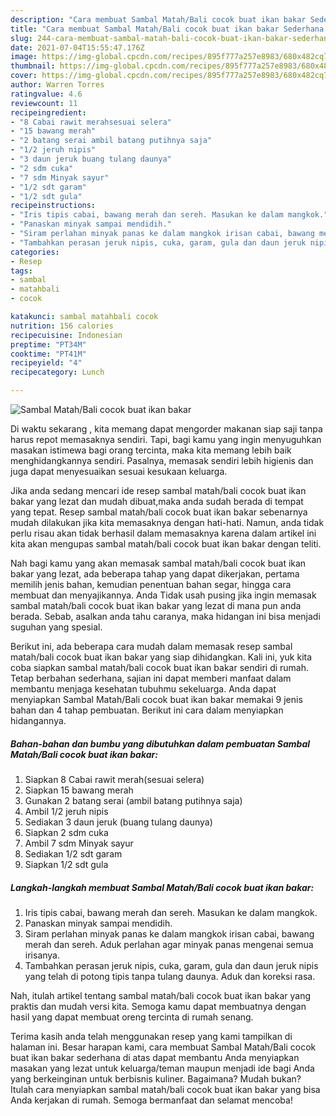 ```yaml
---
description: "Cara membuat Sambal Matah/Bali cocok buat ikan bakar Sederhana Untuk Jualan"
title: "Cara membuat Sambal Matah/Bali cocok buat ikan bakar Sederhana Untuk Jualan"
slug: 244-cara-membuat-sambal-matah-bali-cocok-buat-ikan-bakar-sederhana-untuk-jualan
date: 2021-07-04T15:55:47.176Z
image: https://img-global.cpcdn.com/recipes/895f777a257e8983/680x482cq70/sambal-matahbali-cocok-buat-ikan-bakar-foto-resep-utama.jpg
thumbnail: https://img-global.cpcdn.com/recipes/895f777a257e8983/680x482cq70/sambal-matahbali-cocok-buat-ikan-bakar-foto-resep-utama.jpg
cover: https://img-global.cpcdn.com/recipes/895f777a257e8983/680x482cq70/sambal-matahbali-cocok-buat-ikan-bakar-foto-resep-utama.jpg
author: Warren Torres
ratingvalue: 4.6
reviewcount: 11
recipeingredient:
- "8 Cabai rawit merahsesuai selera"
- "15 bawang merah"
- "2 batang serai ambil batang putihnya saja"
- "1/2 jeruh nipis"
- "3 daun jeruk buang tulang daunya"
- "2 sdm cuka"
- "7 sdm Minyak sayur"
- "1/2 sdt garam"
- "1/2 sdt gula"
recipeinstructions:
- "Iris tipis cabai, bawang merah dan sereh. Masukan ke dalam mangkok."
- "Panaskan minyak sampai mendidih."
- "Siram perlahan minyak panas ke dalam mangkok irisan cabai, bawang merah dan sereh. Aduk perlahan agar minyak panas mengenai semua irisanya."
- "Tambahkan perasan jeruk nipis, cuka, garam, gula dan daun jeruk nipis yang telah di potong tipis tanpa tulang daunya. Aduk dan koreksi rasa."
categories:
- Resep
tags:
- sambal
- matahbali
- cocok

katakunci: sambal matahbali cocok 
nutrition: 156 calories
recipecuisine: Indonesian
preptime: "PT34M"
cooktime: "PT41M"
recipeyield: "4"
recipecategory: Lunch

---
```



![Sambal Matah/Bali cocok buat ikan bakar](https://img-global.cpcdn.com/recipes/895f777a257e8983/680x482cq70/sambal-matahbali-cocok-buat-ikan-bakar-foto-resep-utama.jpg)

Di waktu  sekarang , kita memang dapat mengorder makanan siap saji tanpa harus repot memasaknya sendiri. Tapi, bagi kamu yang ingin menyuguhkan masakan istimewa bagi orang tercinta, maka kita memang lebih baik menghidangkannya sendiri. Pasalnya, memasak sendiri lebih higienis dan juga dapat menyesuaikan sesuai kesukaan keluarga.

Jika anda sedang mencari ide resep sambal matah/bali cocok buat ikan bakar yang lezat dan mudah dibuat,maka anda sudah berada di tempat yang tepat. Resep sambal matah/bali cocok buat ikan bakar  sebenarnya mudah dilakukan jika kita memasaknya dengan hati-hati. Namun, anda tidak perlu risau akan tidak berhasil dalam memasaknya 
karena dalam artikel ini kita akan mengupas sambal matah/bali cocok buat ikan bakar dengan teliti.  



Nah bagi kamu yang akan memasak sambal matah/bali cocok buat ikan bakar yang lezat, ada beberapa tahap yang dapat dikerjakan, pertama memilih jenis bahan, kemudian penentuan bahan segar, hingga cara membuat dan menyajikannya. Anda Tidak usah pusing jika ingin memasak sambal matah/bali cocok buat ikan bakar yang lezat di mana pun anda berada. Sebab, asalkan anda  tahu caranya, maka hidangan ini bisa menjadi suguhan yang spesial.

Berikut ini, ada beberapa cara mudah dalam memasak resep sambal matah/bali cocok buat ikan bakar yang siap dihidangkan. Kali ini, yuk kita coba siapkan sambal matah/bali cocok buat ikan bakar sendiri di rumah. Tetap berbahan sederhana, sajian ini dapat memberi manfaat dalam membantu menjaga kesehatan tubuhmu sekeluarga. Anda dapat menyiapkan Sambal Matah/Bali cocok buat ikan bakar memakai 9 jenis bahan dan 4 tahap pembuatan. Berikut ini cara dalam menyiapkan hidangannya.

<!--inarticleads1-->

##### Bahan-bahan dan bumbu yang dibutuhkan dalam pembuatan Sambal Matah/Bali cocok buat ikan bakar:

1. Siapkan 8 Cabai rawit merah(sesuai selera)
1. Siapkan 15 bawang merah
1. Gunakan 2 batang serai (ambil batang putihnya saja)
1. Ambil 1/2 jeruh nipis
1. Sediakan 3 daun jeruk (buang tulang daunya)
1. Siapkan 2 sdm cuka
1. Ambil 7 sdm Minyak sayur
1. Sediakan 1/2 sdt garam
1. Siapkan 1/2 sdt gula




<!--inarticleads2-->

##### Langkah-langkah membuat Sambal Matah/Bali cocok buat ikan bakar:

1. Iris tipis cabai, bawang merah dan sereh. Masukan ke dalam mangkok.
1. Panaskan minyak sampai mendidih.
1. Siram perlahan minyak panas ke dalam mangkok irisan cabai, bawang merah dan sereh. Aduk perlahan agar minyak panas mengenai semua irisanya.
1. Tambahkan perasan jeruk nipis, cuka, garam, gula dan daun jeruk nipis yang telah di potong tipis tanpa tulang daunya. Aduk dan koreksi rasa.




Nah, itulah artikel tentang  sambal matah/bali cocok buat ikan bakar  yang praktis dan mudah versi kita. Semoga kamu dapat membuatnya dengan hasil yang dapat membuat oreng tercinta di rumah senang. 

Terima kasih anda telah menggunakan resep yang kami tampilkan di halaman ini. Besar harapan kami, cara membuat  Sambal Matah/Bali cocok buat ikan bakar sederhana di atas dapat membantu Anda menyiapkan masakan yang lezat untuk keluarga/teman maupun menjadi ide bagi Anda yang berkeinginan untuk berbisnis kuliner. Bagaimana? Mudah bukan? Itulah cara menyiapkan sambal matah/bali cocok buat ikan bakar yang bisa Anda kerjakan di rumah. Semoga bermanfaat dan selamat mencoba!

